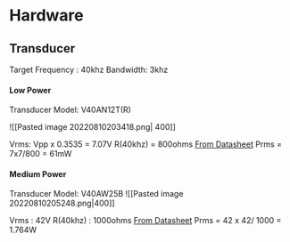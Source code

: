 # Hardware 

## Transducer

Target Frequency : 40khz
Bandwidth: 3khz

#### Low Power
Transducer Model: V40AN12T(R)

![[Pasted image 20220810203418.png| 400]]

Vrms: Vpp x 0.3535 = 7.07V
R(40khz) = 800ohms [From Datasheet](Ultrasonic_Sensor_Datasheet_REV1.1.pdf)
Prms = 7x7/800 = 61mW

#### Medium Power
Transducer Model: V40AW25B
![[Pasted image 20220810205248.png|400]]

Vrms : 42V
R(40khz) : 1000ohms [From Datasheet](Ultrasonic_Sensor_Datasheet_REV1.1.pdf)
Prms = 42 x 42/ 1000 = 1.764W

